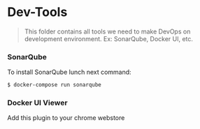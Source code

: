 # Dev-Tools

> This folder contains all tools we need to make DevOps on 
> development environment. Ex: SonarQube, Docker UI, etc.


### SonarQube

To install SonarQube lunch next command:

```sh
$ docker-compose run sonarqube
```

### Docker UI Viewer

Add this plugin to your chrome webstore
